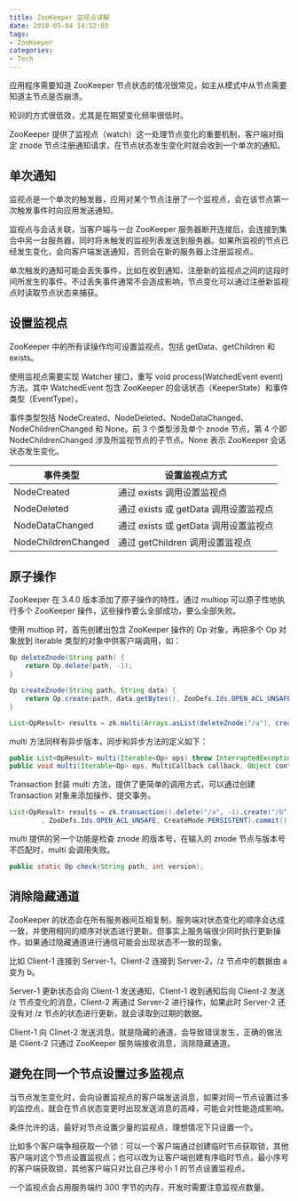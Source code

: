 ```yaml
---
title: ZooKeeper 监视点详解
date: 2018-05-04 14:52:03
tags:
- ZooKeeper
categories:
- Tech
---
```


应用程序需要知道 ZooKeeper 节点状态的情况很常见，如主从模式中从节点需要知道主节点是否崩溃。

轮训的方式很低效，尤其是在期望变化频率很低时。

ZooKeeper 提供了监视点（watch）这一处理节点变化的重要机制，客户端对指定 znode 节点注册通知请求，在节点状态发生变化时就会收到一个单次的通知。





<!-- more -->

## 单次通知

监视点是一个单次的触发器，应用对某个节点注册了一个监视点，会在该节点第一次触发事件时向应用发送通知。

监视点与会话关联，当客户端与一台 ZooKeeper 服务器断开连接后，会连接到集合中另一台服务器，同时将未触发的监视列表发送到服务器。如果所监视的节点已经发生变化，会向客户端发送通知，否则会在新的服务器上注册监视点。

单次触发的通知可能会丢失事件，比如在收到通知、注册新的监视点之间的这段时间所发生的事件。不过丢失事件通常不会造成影响，节点变化可以通过注册新监视点时读取节点状态来捕获。



## 设置监视点

ZooKeeper 中的所有读操作均可设置监视点，包括 getData、getChildren 和 exists。

使用监视点需要实现 Watcher 接口，重写 void process(WatchedEvent event) 方法。其中 WatchedEvent 包含 ZooKeeper 的会话状态（KeeperState）和事件类型（EventType）。

事件类型包括 NodeCreated、NodeDeleted、NodeDataChanged、NodeChildrenChanged 和 None。前 3 个类型涉及单个 znode 节点，第 4 个即 NodeChildrenChanged 涉及所监视节点的子节点。None 表示 ZooKeeper 会话状态发生变化。

| 事件类型            | 设置监视点方式                        |
| ------------------- | ------------------------------------- |
| NodeCreated         | 通过 exists 调用设置监视点            |
| NodeDeleted         | 通过 exists 或 getData 调用设置监视点 |
| NodeDataChanged     | 通过 exists 或 getData 调用设置监视点 |
| NodeChildrenChanged | 通过 getChildren 调用设置监视点       |



## 原子操作

ZooKeeper 在 3.4.0 版本添加了原子操作的特性，通过 multiop 可以原子性地执行多个 ZooKeeper 操作，这些操作要么全部成功，要么全部失败。

使用 multiop 时，首先创建出包含 ZooKeeper 操作的 Op 对象，再把多个 Op 对象放到 Iterable 类型的对象中供客户端调用，如：

```java
Op deleteZnode(String path) {
    return Op.delete(path, -1);
}

Op createZnode(String path, String data) {
    return Op.create(path, data.getBytes(), ZooDefs.Ids.OPEN_ACL_UNSAFE, CreateMode.EPHEMERAL);
}

List<OpResult> results = zk.multi(Arrays.asList(deleteZnode("/a"), createZnode("b", "data")));
```



multi 方法同样有异步版本，同步和异步方法的定义如下：

```java
public List<OpResult> multi(Iterable<Op> ops) throw InterruptedException,KeeperException;
public void multi(Iterable<Op> ops, MultiCallback callback, Object context);
```



Transaction 封装 multi 方法，提供了更简单的调用方式，可以通过创建 Transaction 对象来添加操作、提交事务。

```java
List<OpResult> results = zk.transaction().delete("/a", -1).create("/b", "data".getBytes()
        , ZooDefs.Ids.OPEN_ACL_UNSAFE, CreateMode.PERSISTENT).commit();
```



multi 提供的另一个功能是检查 znode 的版本号，在输入的 znode 节点与版本号不匹配时，multi 会调用失败。

```java
public static Op check(String path, int version);
```



## 消除隐藏通道

ZooKeeper 的状态会在所有服务器间互相复制，服务端对状态变化的顺序会达成一致，并使用相同的顺序对状态进行更新。但事实上服务端很少同时执行更新操作，如果通过隐藏通道进行通信可能会出现状态不一致的现象。

比如 Client-1 连接到 Server-1，Client-2 连接到 Server-2，/z 节点中的数据由 a 变为 b。

Server-1 更新状态会向 Client-1 发送通知，Client-1 收到通知后向 Client-2 发送 /z 节点变化的消息，Client-2 再通过 Server-2 进行操作，如果此时 Server-2 还没有对 /z 节点的状态进行更新，就会读取到过期的数据。

Client-1 向 Clinet-2 发送消息，就是隐藏的通道，会导致错误发生，正确的做法是 Client-2 只通过 ZooKeeper 服务端接收消息，消除隐藏通道。



## 避免在同一个节点设置过多监视点

当节点发生变化时，会向设置监视点的客户端发送消息，如果对同一节点设置过多的监控点，就会在节点状态变更时出现发送消息的高峰，可能会对性能造成影响。

条件允许的话，最好对节点设置少量的监视点，理想情况下只设置一个。

比如多个客户端争相获取一个锁：可以一个客户端通过创建临时节点获取锁，其他客户端对这个节点设置监视点；也可以改为让客户端创建有序临时节点，最小序号的客户端获取锁，其他客户端只对比自己序号小 1 的节点设置监视点。

一个监视点会占用服务端约 300 字节的内存，开发时需要注意监视点数量。